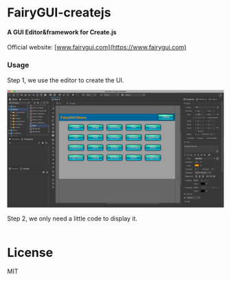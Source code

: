 # FairyGUI-createjs

#### A GUI Editor&amp;framework for Create.js ####

Official website: [www.fairygui.com](https://www.fairygui.com)

### Usage ###

Step 1, we use the editor to create the UI.

![](images/20200610-084916.png)

Step 2, we only need a little code to display it.

```javascript

```

# License
MIT
